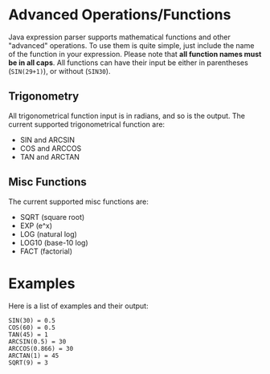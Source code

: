 # Advanced Operations/Functions
Java expression parser supports mathematical functions and other "advanced" operations. To use them is quite simple,
just include the name of the function in your expression. Please note that **all function names must be in all caps**.
All functions can have their input be either in parentheses (``SIN(29+1)``), or without (``SIN30``). 

## Trigonometry
All trigonometrical function input is in radians, and so is the output. The current supported trigonometrical function are:
- SIN and ARCSIN
- COS and ARCCOS
- TAN and ARCTAN

## Misc Functions
The current supported misc functions are:
- SQRT (square root)
- EXP (e^x)
- LOG (natural log)
- LOG10 (base-10 log)
- FACT (factorial)

# Examples
Here is a list of examples and their output:
```
SIN(30) = 0.5
COS(60) = 0.5
TAN(45) = 1
ARCSIN(0.5) = 30
ARCCOS(0.866) = 30
ARCTAN(1) = 45
SQRT(9) = 3
```